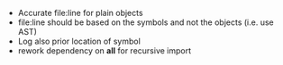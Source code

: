 - Accurate file:line for plain objects
- file:line should be based on the symbols and not the objects (i.e. use AST)
- Log also prior location of symbol
- rework dependency on __all__ for recursive import
